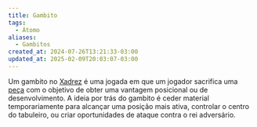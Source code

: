 ```yaml
---
title: Gambito
tags:
  - Átomo
aliases:
  - Gambitos
created_at: 2024-07-26T13:21:33-03:00
updated_at: 2025-02-09T20:03:07-03:00
---
```


Um gambito no [Xadrez](../../../08/06/atomo/Xadrez.md) é uma jogada em que um jogador sacrifica uma [peça](../../08/atomo/Xadrez_Pecas.md) com o objetivo de obter uma vantagem posicional ou de desenvolvimento. A ideia por trás do gambito é ceder material temporariamente para alcançar uma posição mais ativa, controlar o centro do tabuleiro, ou criar oportunidades de ataque contra o rei adversário.